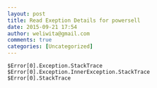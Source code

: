 ```yaml
---
layout: post
title: Read Exeption Details for powersell
date: 2015-09-21 17:54
author: weliwita@gmail.com
comments: true
categories: [Uncategorized]
---
```

<pre class="lang-bsh prettyprint prettyprinted"><code><span class="pln">$Error</span><span class="pun">[</span><span class="lit">0</span><span class="pun">].</span><span class="typ">Exception</span><span class="pun">.</span><span class="typ">StackTrace</span><span class="pln">
$Error</span><span class="pun">[</span><span class="lit">0</span><span class="pun">].</span><span class="typ">Exception</span><span class="pun">.</span><span class="typ">InnerException</span><span class="pun">.</span><span class="typ">StackTrace</span><span class="pln">
$Error</span><span class="pun">[</span><span class="lit">0</span><span class="pun">].</span><span class="typ">StackTrace</span></code></pre>
